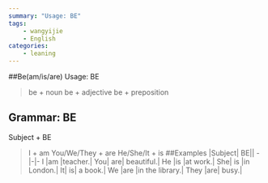 ```yaml
---
summary: "Usage: BE"
tags:
    - wangyijie
    - English
categories:
    - leaning
---
```

##Be(am/is/are)
Usage: BE
>be + noun
>be + adjective
>be + preposition
## Grammar: BE
Subject + BE
>I + am
>You/We/They + are
>He/She/It + is
##Examples
|Subject| BE||
-|-|-
I |am |teacher.|
You| are| beautiful.|
He |is |at work.|
She| is |in London.|
It| is| a book.|
We |are |in the library.|
They |are| busy.|
